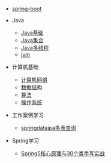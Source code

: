 
<!-- * [备战面试](./docs/a-1备战面试.md) -->
* [spring-boot](./docs/spring_boot/demo.md)
* Java

  * [Java基础](./docs/b-1面试题总结-Java基础.md)
  * [Java集合](./docs/b-2Java集合.md)
  * [Java多线程](./docs/b-3Java多线程.md)
  * [jvm](./docs/b-4jvm.md)

* 计算机基础

  * [计算机网络](./docs/c-1计算机网络.md)
  * [数据结构](./docs/c-2数据结构.md)
  * [算法](./docs/c-3算法.md)
  * [操作系统](./docs/c-4操作系统.md)

* 工作案例学习
  * [springdatajpa多表查询](./docs/work/work.md)

* Spring学习
  * [Spring5核心原理与30个类手写实战](./docs/study/spring5-30.md)  


